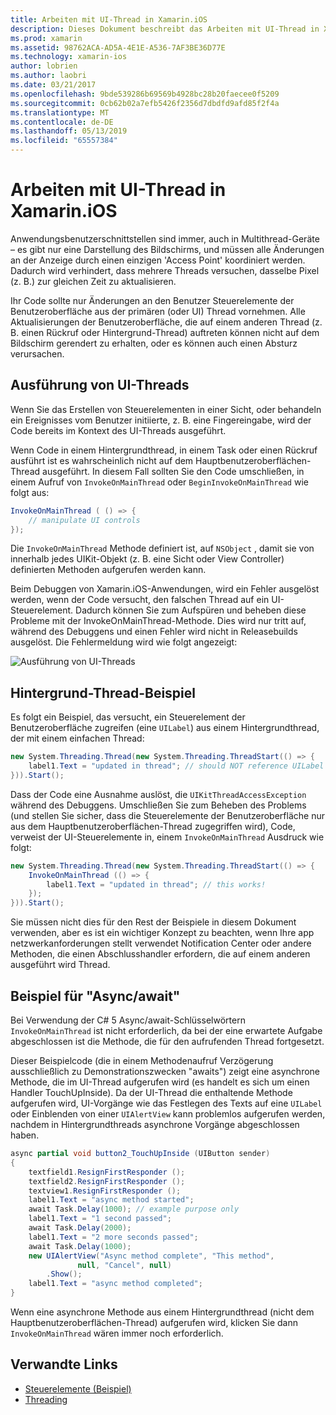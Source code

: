 ```yaml
---
title: Arbeiten mit UI-Thread in Xamarin.iOS
description: Dieses Dokument beschreibt das Arbeiten mit UI-Thread in Xamarin.iOS. Erläutert die Ausführung von UI-Threads, bietet ein Beispiel für die Hintergrund-Thread und untersucht, Async/await.
ms.prod: xamarin
ms.assetid: 98762ACA-AD5A-4E1E-A536-7AF3BE36D77E
ms.technology: xamarin-ios
author: lobrien
ms.author: laobri
ms.date: 03/21/2017
ms.openlocfilehash: 9bde539286b69569b4928bc28b20faecee0f5209
ms.sourcegitcommit: 0cb62b02a7efb5426f2356d7dbdfd9afd85f2f4a
ms.translationtype: MT
ms.contentlocale: de-DE
ms.lasthandoff: 05/13/2019
ms.locfileid: "65557384"
---
```

# <a name="working-with-the-ui-thread-in-xamarinios"></a>Arbeiten mit UI-Thread in Xamarin.iOS

Anwendungsbenutzerschnittstellen sind immer, auch in Multithread-Geräte – es gibt nur eine Darstellung des Bildschirms, und müssen alle Änderungen an der Anzeige durch einen einzigen 'Access Point' koordiniert werden. Dadurch wird verhindert, dass mehrere Threads versuchen, dasselbe Pixel (z. B.) zur gleichen Zeit zu aktualisieren.

Ihr Code sollte nur Änderungen an den Benutzer Steuerelemente der Benutzeroberfläche aus der primären (oder UI) Thread vornehmen. Alle Aktualisierungen der Benutzeroberfläche, die auf einem anderen Thread (z. B. einen Rückruf oder Hintergrund-Thread) auftreten können nicht auf dem Bildschirm gerendert zu erhalten, oder es können auch einen Absturz verursachen.

## <a name="ui-thread-execution"></a>Ausführung von UI-Threads

Wenn Sie das Erstellen von Steuerelementen in einer Sicht, oder behandeln ein Ereignisses vom Benutzer initiierte, z. B. eine Fingereingabe, wird der Code bereits im Kontext des UI-Threads ausgeführt.

Wenn Code in einem Hintergrundthread, in einem Task oder einen Rückruf ausführt ist es wahrscheinlich nicht auf dem Hauptbenutzeroberflächen-Thread ausgeführt. In diesem Fall sollten Sie den Code umschließen, in einem Aufruf von `InvokeOnMainThread` oder `BeginInvokeOnMainThread` wie folgt aus:

```csharp
InvokeOnMainThread ( () => {
    // manipulate UI controls
});
```

Die `InvokeOnMainThread` Methode definiert ist, auf `NSObject` , damit sie von innerhalb jedes UIKit-Objekt (z. B. eine Sicht oder View Controller) definierten Methoden aufgerufen werden kann.

Beim Debuggen von Xamarin.iOS-Anwendungen, wird ein Fehler ausgelöst werden, wenn der Code versucht, den falschen Thread auf ein UI-Steuerelement. Dadurch können Sie zum Aufspüren und beheben diese Probleme mit der InvokeOnMainThread-Methode. Dies wird nur tritt auf, während des Debuggens und einen Fehler wird nicht in Releasebuilds ausgelöst. Die Fehlermeldung wird wie folgt angezeigt:

 ![](ui-thread-images/image10.png "Ausführung von UI-Threads")

 <a name="Background_Thread_Example" />


## <a name="background-thread-example"></a>Hintergrund-Thread-Beispiel

Es folgt ein Beispiel, das versucht, ein Steuerelement der Benutzeroberfläche zugreifen (eine `UILabel`) aus einem Hintergrundthread, der mit einem einfachen Thread:

```csharp
new System.Threading.Thread(new System.Threading.ThreadStart(() => {
    label1.Text = "updated in thread"; // should NOT reference UILabel on background thread!
})).Start();
```

Dass der Code eine Ausnahme auslöst, die `UIKitThreadAccessException` während des Debuggens. Umschließen Sie zum Beheben des Problems (und stellen Sie sicher, dass die Steuerelemente der Benutzeroberfläche nur aus dem Hauptbenutzeroberflächen-Thread zugegriffen wird), Code, verweist der UI-Steuerelemente in, einem `InvokeOnMainThread` Ausdruck wie folgt:

```csharp
new System.Threading.Thread(new System.Threading.ThreadStart(() => {
    InvokeOnMainThread (() => {
        label1.Text = "updated in thread"; // this works!
    });
})).Start();
```

Sie müssen nicht dies für den Rest der Beispiele in diesem Dokument verwenden, aber es ist ein wichtiger Konzept zu beachten, wenn Ihre app netzwerkanforderungen stellt verwendet Notification Center oder andere Methoden, die einen Abschlusshandler erfordern, die auf einem anderen ausgeführt wird Thread.

 <a name="Async_Await_Example" />


## <a name="asyncawait-example"></a>Beispiel für "Async/await"

Bei Verwendung der C# 5 Async/await-Schlüsselwörtern `InvokeOnMainThread` ist nicht erforderlich, da bei der eine erwartete Aufgabe abgeschlossen ist die Methode, die für den aufrufenden Thread fortgesetzt.

Dieser Beispielcode (die in einem Methodenaufruf Verzögerung ausschließlich zu Demonstrationszwecken "awaits") zeigt eine asynchrone Methode, die im UI-Thread aufgerufen wird (es handelt es sich um einen Handler TouchUpInside). Da der UI-Thread die enthaltende Methode aufgerufen wird, UI-Vorgänge wie das Festlegen des Texts auf eine `UILabel` oder Einblenden von einer `UIAlertView` kann problemlos aufgerufen werden, nachdem in Hintergrundthreads asynchrone Vorgänge abgeschlossen haben.

```csharp
async partial void button2_TouchUpInside (UIButton sender)
{
    textfield1.ResignFirstResponder ();
    textfield2.ResignFirstResponder ();
    textview1.ResignFirstResponder ();
    label1.Text = "async method started";
    await Task.Delay(1000); // example purpose only
    label1.Text = "1 second passed";
    await Task.Delay(2000);
    label1.Text = "2 more seconds passed";
    await Task.Delay(1000);
    new UIAlertView("Async method complete", "This method", 
               null, "Cancel", null)
        .Show();
    label1.Text = "async method completed";
}
```

Wenn eine asynchrone Methode aus einem Hintergrundthread (nicht dem Hauptbenutzeroberflächen-Thread) aufgerufen wird, klicken Sie dann `InvokeOnMainThread` wären immer noch erforderlich.


## <a name="related-links"></a>Verwandte Links

- [Steuerelemente (Beispiel)](https://developer.xamarin.com/samples/Controls/)
- [Threading](~/ios/app-fundamentals/threading.md)
